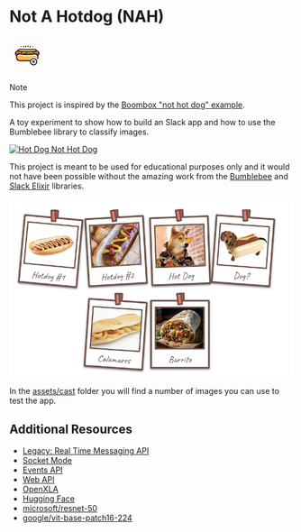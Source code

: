 # Not A Hotdog (NAH)

![Not A Hotdog](assets/logo-small.png?raw=true "Not A Hotdog")

> [!NOTE]  
> This project is inspired by the [Boombox "not hot dog" example](https://hexdocs.pm/boombox/examples.html#not-hot-dog).

A toy experiment to show how to build an Slack app and how to use the Bumblebee library to classify images.

[![Hot Dog Not Hot Dog](https://img.youtube.com/vi/vIci3C4JkL0/0.jpg)](https://www.youtube.com/watch?v=vIci3C4JkL0 "Hot Dog Not Hot Dog")

This project is meant to be used for educational purposes only and it would not have been possible without the amazing
work from the [Bumblebee](https://github.com/elixir-nx/bumblebee) and
[Slack Elixir](https://github.com/ryanwinchester/slack_elixir) libraries.

![](assets/the-cast.png?raw=true)

In the [assets/cast](assets/cast) folder you will find a number of images you can use to test the app.

## Additional Resources

- [Legacy: Real Time Messaging API](https://api.slack.com/legacy/rtm)
- [Socket Mode](https://api.slack.com/apis/socket-mode)
- [Events API](https://api.slack.com/apis/events-api)
- [Web API](https://api.slack.com/web)
- [OpenXLA](https://openxla.org/xla)
- [Hugging Face](https://huggingface.co/)
- [microsoft/resnet-50](https://huggingface.co/microsoft/resnet-50)
- [google/vit-base-patch16-224](https://huggingface.co/google/vit-base-patch16-224)
